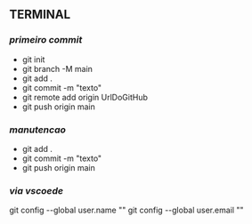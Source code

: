 ## TERMINAL
### *primeiro commit*
* git init
* git branch -M main
* git add .
* git commit -m "texto"
* git remote add origin UrlDoGitHub
* git push origin main

### *manutencao*
* git add .
* git commit -m "texto"
* git push origin main

### *via vscoede*
git config --global user.name ""
git config --global user.email ""